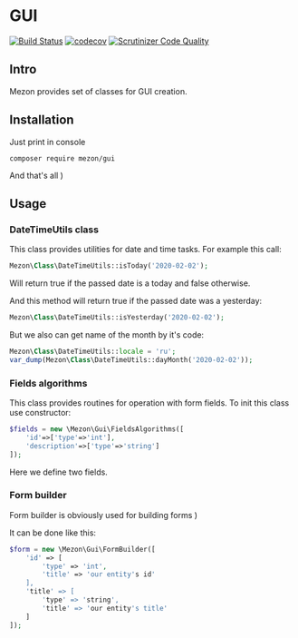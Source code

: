 # GUI
[![Build Status](https://travis-ci.com/alexdodonov/mezon-gui.svg?branch=master)](https://travis-ci.com/alexdodonov/mezon-gui) [![codecov](https://codecov.io/gh/alexdodonov/mezon-gui/branch/master/graph/badge.svg)](https://codecov.io/gh/alexdodonov/mezon-gui) [![Scrutinizer Code Quality](https://scrutinizer-ci.com/g/alexdodonov/mezon-gui/badges/quality-score.png?b=master)](https://scrutinizer-ci.com/g/alexdodonov/mezon-gui/?branch=master)
## Intro

Mezon provides set of classes for GUI creation.

## Installation

Just print in console

```
composer require mezon/gui
```

And that's all )

## Usage

### DateTimeUtils class

This class provides utilities for date and time tasks. For example this call:

```PHP
Mezon\Class\DateTimeUtils::isToday('2020-02-02');
```

Will return true if the passed date is a today and false otherwise.

And this method will return true if the passed date was a yesterday:

```PHP
Mezon\Class\DateTimeUtils::isYesterday('2020-02-02');
```

But we also can get name of the month by it's code:

```PHP
Mezon\Class\DateTimeUtils::locale = 'ru';
var_dump(Mezon\Class\DateTimeUtils::dayMonth('2020-02-02'));
```

### Fields algorithms

This class provides routines for operation with form fields. To init this class use constructor:

```PHP
$fields = new \Mezon\Gui\FieldsAlgorithms([
    'id'=>['type'=>'int'],
    'description'=>['type'=>'string']
]);
```

Here we define two fields.

### Form builder

Form builder is obviously used for building forms )

It can be done like this:

```PHP
$form = new \Mezon\Gui\FormBuilder([
	'id' => [
		'type' => 'int',
		'title' => 'our entity's id'
	],
	'title' => [
		'type' => 'string',
		'title' => 'our entity's title'
	]
]);
```